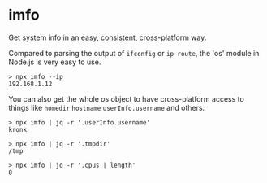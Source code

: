 
# imfo

Get system info in an easy, consistent, cross-platform way.

Compared to parsing the output of `ifconfig` or `ip route`, the 'os' module
in Node.js is very easy to use.

```shell
> npx imfo --ip
192.168.1.12
```

You can also get the whole _os_ object to have cross-platform access to things
like `homedir` `hostname` `userInfo.username` and others.

```shell
> npx imfo | jq -r '.userInfo.username'
kronk

> npx imfo | jq -r '.tmpdir'
/tmp

> npx imfo | jq -r '.cpus | length'
8
```

